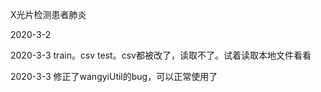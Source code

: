 X光片检测患者肺炎

2020-3-2

2020-3-3 train。csv test。csv都被改了，读取不了。试着读取本地文件看看

2020-3-3 修正了wangyiUtil的bug，可以正常使用了